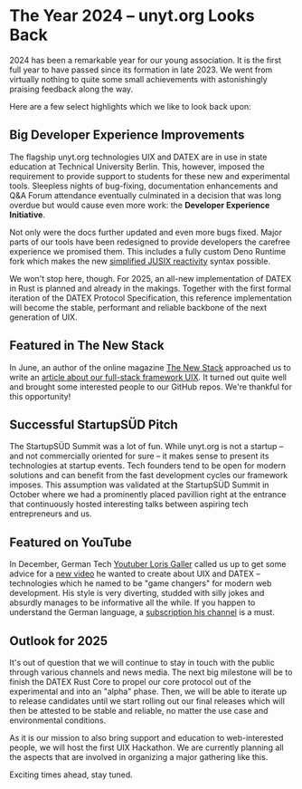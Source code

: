# The Year 2024 – unyt.org Looks Back

2024 has been a remarkable year for our young association. It is the first full year
to have passed since its formation in late 2023. We went from virtually nothing to quite
some small achievements with astonishingly praising feedback along the way.

Here are a few select highlights which we like to look back upon:

## Big Developer Experience Improvements

The flagship unyt.org technologies UIX and DATEX are in use in state education
at Technical University Berlin. This, however, imposed the requirement to provide
support to students for these new and experimental tools. Sleepless nights of bug-fixing,
documentation enhancements and Q&A Forum attendance eventually culminated in a decision that
was long overdue but would cause even more work: the **Developer Experience Initiative**.

Not only were the docs further updated and even more bugs fixed. Major parts of our tools have
been redesigned to provide developers the carefree experience we promised them. This includes
a fully custom Deno Runtime fork which makes the new [simplified JUSIX reactivity](https://github.com/unyt-org/jusix)
syntax possible.

We won't stop here, though. For 2025, an all-new implementation of DATEX in Rust is planned and
already in the makings. Together with the first formal iteration of the DATEX Protocol Specification,
this reference implementation will become the stable, performant and reliable backbone of the next
generation of UIX.

## Featured in The New Stack

In June, an author of the online magazine [The New Stack](https://thenewstack.io) approached us
to write an [article about our full-stack framework UIX](https://thenewstack.io/uix-a-full-stack-web-dev-framework-leveraging-deno).
It turned out quite well and brought some interested people to our GitHub repos.
We're thankful for this opportunity!

## Successful StartupSÜD Pitch

The StartupSÜD Summit was a lot of fun. While unyt.org is not a startup – and not commercially
oriented for sure – it makes sense to present its technologies at startup events. Tech
founders tend to be open for modern solutions and can benefit from the fast development
cycles our framework imposes. This assumption was validated at the StartupSÜD Summit in
October where we had a prominently placed pavillion right at the entrance that continuously
hosted interesting talks between aspiring tech entrepreneurs and us.

## Featured on YouTube

In December, German Tech [Youtuber Loris Galler](https://www.youtube.com/@lorisgaller) called us up to
get some advice for a [new video](https://youtu.be/b7fJfbItzdM?si=RPvp_r3Qs3RZLkGH) he wanted to create
about UIX and DATEX – technologies which he named to be "game changers" for modern web development.
His style is very diverting, studded with silly jokes and absurdly manages to be informative all
the while. If you happen to understand the German language, a [subscription his channel](https://www.youtube.com/@lorisgaller?sub_confirmation=1)
is a must.

## Outlook for 2025

It's out of question that we will continue to stay in touch with the public through various channels and
news media. The next big milestone will be to finish the DATEX Rust Core to propel our core protocol
out of the experimental and into an "alpha" phase. Then, we will be able to iterate up to release
candidates until we start rolling out our final releases which will then be attested to be stable
and reliable, no matter the use case and environmental conditions.

As it is our mission to also bring support and education to web-interested people, we will host
the first UIX Hackathon. We are currently planning all the aspects that are involved in organizing
a major gathering like this.

Exciting times ahead, stay tuned.